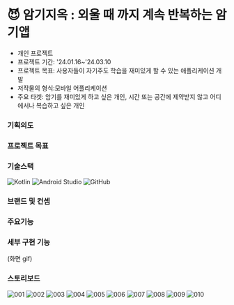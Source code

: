 # 😈 암기지옥 : 외울 때 까지 계속 반복하는 암기앱

* 개인 프로젝트
* 프로젝트 기간: '24.01.16~'24.03.10
* 프로젝트 목표: 사용자들이 자기주도 학습을 재미있게 할 수 있는 애플리케이션 개발
* 저작물의 형식:모바일 어플리케이션
* 주요 타겟: 암기를 재미있게 하고 싶은 개인, 시간 또는 공간에 제약받지 않고 어디에서나 복습하고 싶은 개인


### 기획의도



### 프로젝트 목표


### 기술스택
  ![Kotlin](https://img.shields.io/badge/Kotlin-007396?style=for-the-badge&logo=kotlin&logoColor=white)
  ![Android Studio](https://img.shields.io/badge/Android_Studio-3DDC84?style=for-the-badge&logo=android-studio&logoColor=white)
  ![GitHub](https://img.shields.io/badge/GitHub-181717?style=for-the-badge&logo=github&logoColor=white)

### 브랜드 및 컨셉


### 주요기능


### 세부 구현 기능
(화면 gif)

### 스토리보드

![001](https://github.com/tongueEye/CustomQuizApp/assets/109783402/b0689e8a-8404-453b-bbac-08871732991e)
![002](https://github.com/tongueEye/CustomQuizApp/assets/109783402/be204c70-bae6-41b2-9ad4-a5fa2dda9ece)
![003](https://github.com/tongueEye/CustomQuizApp/assets/109783402/6ccc1f69-bf57-4c6c-926e-d63299722ef4)
![004](https://github.com/tongueEye/CustomQuizApp/assets/109783402/a1a9a54d-5a1d-48d1-a14f-a7037c868772)
![005](https://github.com/tongueEye/CustomQuizApp/assets/109783402/c2f07234-f0eb-485f-89a7-cecc1fe4fa56)
![006](https://github.com/tongueEye/CustomQuizApp/assets/109783402/bc8a0c96-060d-48e1-b7be-929f48979ce5)
![007](https://github.com/tongueEye/CustomQuizApp/assets/109783402/e65bde1b-e6b3-42f3-93e7-5de8e614030f)
![008](https://github.com/tongueEye/CustomQuizApp/assets/109783402/4ba46901-aed0-4574-a690-a78553bb111b)
![009](https://github.com/tongueEye/CustomQuizApp/assets/109783402/d4d0c0c6-e634-46e5-8575-ef704fd139bc)
![010](https://github.com/tongueEye/CustomQuizApp/assets/109783402/632ee9e4-b090-4295-9341-96c65ebb47ba)
